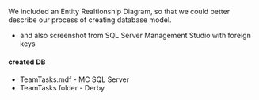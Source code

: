 We included an Entity Realtionship Diagram, so that we could better describe our process of creating database model.
- and also screenshot from SQL Server Management Studio with foreign keys

#### created DB
- TeamTasks.mdf - MC SQL Server
- TeamTasks folder - Derby
